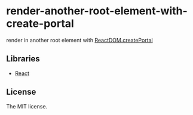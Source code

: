 # render-another-root-element-with-create-portal

render in another root element with [ReactDOM.createPortal](https://reactjs.org/docs/portals.html)

## Libraries

- [React](https://reactjs.org/)

## License

The MIT license.
